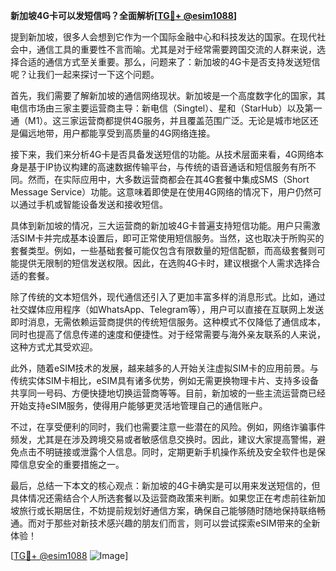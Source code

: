 **新加坡4G卡可以发短信吗？全面解析[[TG💪+ @esim1088](https://t.me/s/esim1088)]**

提到新加坡，很多人会想到它作为一个国际金融中心和科技发达的国家。在现代社会中，通信工具的重要性不言而喻。尤其是对于经常需要跨国交流的人群来说，选择合适的通信方式至关重要。那么，问题来了：新加坡的4G卡是否支持发送短信呢？让我们一起来探讨一下这个问题。

首先，我们需要了解新加坡的通信网络现状。新加坡是一个高度数字化的国家，其电信市场由三家主要运营商主导：新电信（Singtel）、星和（StarHub）以及第一通（M1）。这三家运营商都提供4G服务，并且覆盖范围广泛。无论是城市地区还是偏远地带，用户都能享受到高质量的4G网络连接。

接下来，我们来分析4G卡是否具备发送短信的功能。从技术层面来看，4G网络本身是基于IP协议构建的高速数据传输平台，与传统的语音通话和短信服务有所不同。然而，在实际应用中，大多数运营商都会在其4G套餐中集成SMS（Short Message Service）功能。这意味着即使是在使用4G网络的情况下，用户仍然可以通过手机或智能设备发送和接收短信。

具体到新加坡的情况，三大运营商的新加坡4G卡普遍支持短信功能。用户只需激活SIM卡并完成基本设置后，即可正常使用短信服务。当然，这也取决于所购买的套餐类型。例如，一些基础套餐可能仅包含有限数量的短信配额，而高级套餐则可能提供无限制的短信发送权限。因此，在选购4G卡时，建议根据个人需求选择合适的套餐。

除了传统的文本短信外，现代通信还引入了更加丰富多样的消息形式。比如，通过社交媒体应用程序（如WhatsApp、Telegram等），用户可以直接在互联网上发送即时消息，无需依赖运营商提供的传统短信服务。这种模式不仅降低了通信成本，同时也提高了信息传递的速度和便捷性。对于经常需要与海外亲友联系的人来说，这种方式尤其受欢迎。

此外，随着eSIM技术的发展，越来越多的人开始关注虚拟SIM卡的应用前景。与传统实体SIM卡相比，eSIM具有诸多优势，例如无需更换物理卡片、支持多设备共享同一号码、方便快捷地切换运营商等等。目前，新加坡的一些主流运营商已经开始支持eSIM服务，使得用户能够更灵活地管理自己的通信账户。

不过，在享受便利的同时，我们也需要注意一些潜在的风险。例如，网络诈骗事件频发，尤其是在涉及跨境交易或者敏感信息交换时。因此，建议大家提高警惕，避免点击不明链接或泄露个人信息。同时，定期更新手机操作系统及安全软件也是保障信息安全的重要措施之一。

最后，总结一下本文的核心观点：新加坡的4G卡确实是可以用来发送短信的，但具体情况还需结合个人所选套餐以及运营商政策来判断。如果您正在考虑前往新加坡旅行或长期居住，不妨提前规划好通信方案，确保自己能够随时随地保持联络畅通。而对于那些对新技术感兴趣的朋友们而言，则可以尝试探索eSIM带来的全新体验！

[[TG💪+ @esim1088](https://t.me/s/esim1088) ![Image](https://i.postimg.cc/4NQfJmqS/Snipaste-2025-05-13-00-14-12.png)]